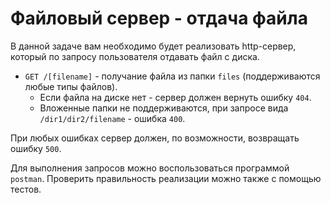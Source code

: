 # Файловый сервер - отдача файла

В данной задаче вам необходимо будет реализовать http-сервер, который по запросу пользователя 
отдавать файл с диска.

- `GET /[filename]` - получание файла из папки `files` (поддерживаются любые типы файлов).
    - Если файла на диске нет - сервер должен вернуть ошибку `404`.
    - Вложенные папки не поддерживаются, при запросе вида `/dir1/dir2/filename` - ошибка `400`.

При любых ошибках сервер должен, по возможности, возвращать ошибку `500`.

Для выполнения запросов можно воспользоваться программой `postman`. Проверить правильность 
реализации можно также с помощью тестов.
